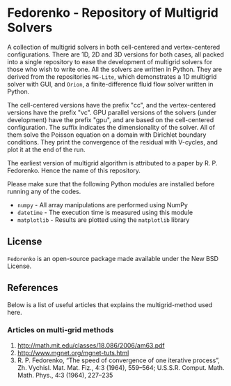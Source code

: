 # Fedorenko - Repository of Multigrid Solvers

A collection of multigrid solvers in both cell-centered and vertex-centered configurations.
There are 1D, 2D and 3D versions for both cases, all packed into a single repository to ease the development of multigrid solvers for those who wish to write one.
All the solvers are written in Python.
They are derived from the repositories ``MG-Lite``, which demonstrates a 1D multigrid solver with GUI, and ``Orion``, a finite-difference fluid flow solver written in Python.

The cell-centered versions have the prefix "cc", and the vertex-centered versions have the prefix "vc".
GPU parallel versions of the solvers (under development) have the prefix "gpu", and are based on the cell-centered configuration.
The suffix indicates the dimensionality of the solver.
All of them solve the Poisson equation on a domain with Dirichlet boundary conditions.
They print the convergence of the residual with V-cycles, and plot it at the end of the run.

The earliest version of multigrid algorithm is attributed to a paper by R. P. Fedorenko.
Hence the name of this repository.

Please make sure that the following Python modules are installed before running any of the codes.

* ``numpy`` - All array manipulations are performed using NumPy
* ``datetime`` - The execution time is measured using this module
* ``matplotlib`` - Results are plotted using the ``matplotlib`` library

## License

``Fedorenko`` is an open-source package made available under the New BSD License.

## References

Below is a list of useful articles that explains the multigrid-method used here.

### Articles on multi-grid methods

1. http://math.mit.edu/classes/18.086/2006/am63.pdf
2. http://www.mgnet.org/mgnet-tuts.html
3. R. P. Fedorenko, “The speed of convergence of one iterative process”, Zh. Vychisl. Mat. Mat. Fiz., 4:3 (1964), 559–564; U.S.S.R. Comput. Math. Math. Phys., 4:3 (1964), 227–235

